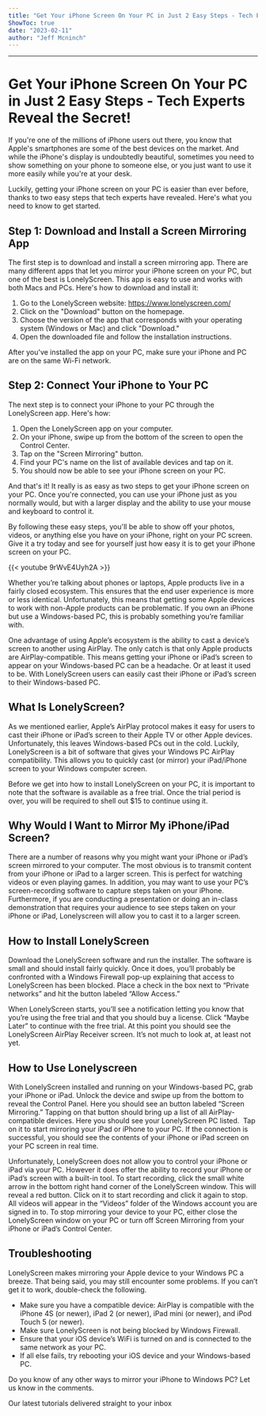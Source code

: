 ```yaml
---
title: "Get Your iPhone Screen On Your PC in Just 2 Easy Steps - Tech Experts Reveal the Secret!"
ShowToc: true 
date: "2023-02-11"
author: "Jeff Mcninch"
---
```

*****
# Get Your iPhone Screen On Your PC in Just 2 Easy Steps - Tech Experts Reveal the Secret!

If you're one of the millions of iPhone users out there, you know that Apple's smartphones are some of the best devices on the market. And while the iPhone's display is undoubtedly beautiful, sometimes you need to show something on your phone to someone else, or you just want to use it more easily while you're at your desk. 

Luckily, getting your iPhone screen on your PC is easier than ever before, thanks to two easy steps that tech experts have revealed. Here's what you need to know to get started.

## Step 1: Download and Install a Screen Mirroring App

The first step is to download and install a screen mirroring app. There are many different apps that let you mirror your iPhone screen on your PC, but one of the best is LonelyScreen. This app is easy to use and works with both Macs and PCs. Here's how to download and install it:

1. Go to the LonelyScreen website: https://www.lonelyscreen.com/
2. Click on the "Download" button on the homepage.
3. Choose the version of the app that corresponds with your operating system (Windows or Mac) and click "Download."
4. Open the downloaded file and follow the installation instructions.

After you've installed the app on your PC, make sure your iPhone and PC are on the same Wi-Fi network.

## Step 2: Connect Your iPhone to Your PC

The next step is to connect your iPhone to your PC through the LonelyScreen app. Here's how:

1. Open the LonelyScreen app on your computer.
2. On your iPhone, swipe up from the bottom of the screen to open the Control Center.
3. Tap on the "Screen Mirroring" button.
4. Find your PC's name on the list of available devices and tap on it.
5. You should now be able to see your iPhone screen on your PC.

And that's it! It really is as easy as two steps to get your iPhone screen on your PC. Once you're connected, you can use your iPhone just as you normally would, but with a larger display and the ability to use your mouse and keyboard to control it. 

By following these easy steps, you'll be able to show off your photos, videos, or anything else you have on your iPhone, right on your PC screen. Give it a try today and see for yourself just how easy it is to get your iPhone screen on your PC.

{{< youtube 9rWvE4Uyh2A >}} 



Whether you’re talking about phones or laptops, Apple products live in a fairly closed ecosystem. This ensures that the end user experience is more or less identical. Unfortunately, this means that getting some Apple devices to work with non-Apple products can be problematic. If you own an iPhone but use a Windows-based PC, this is probably something you’re familiar with.
 
One advantage of using Apple’s ecosystem is the ability to cast a device’s screen to another using AirPlay. The only catch is that only Apple products are AirPlay-compatible. This means getting your iPhone or iPad’s screen to appear on your Windows-based PC can be a headache. Or at least it used to be. With LonelyScreen users can easily cast their iPhone or iPad’s screen to their Windows-based PC.
 
## What Is LonelyScreen?
 
As we mentioned earlier, Apple’s AirPlay protocol makes it easy for users to cast their iPhone or iPad’s screen to their Apple TV or other Apple devices. Unfortunately, this leaves Windows-based PCs out in the cold. Luckily, LonelyScreen is a bit of software that gives your Windows PC AirPlay compatibility. This allows you to quickly cast (or mirror) your iPad/iPhone screen to your Windows computer screen.
 

 
Before we get into how to install LonelyScreen on your PC, it is important to note that the software is available as a free trial. Once the trial period is over, you will be required to shell out $15 to continue using it.
 
## Why Would I Want to Mirror My iPhone/iPad Screen?
 
There are a number of reasons why you might want your iPhone or iPad’s screen mirrored to your computer. The most obvious is to transmit content from your iPhone or iPad to a larger screen. This is perfect for watching videos or even playing games. In addition, you may want to use your PC’s screen-recording software to capture steps taken on your iPhone. Furthermore, if you are conducting a presentation or doing an in-class demonstration that requires your audience to see steps taken on your iPhone or iPad, Lonelyscreen will allow you to cast it to a larger screen.
 
## How to Install LonelyScreen
 
Download the LonelyScreen software and run the installer. The software is small and should install fairly quickly. Once it does, you’ll probably be confronted with a Windows Firewall pop-up explaining that access to LonelyScreen has been blocked. Place a check in the box next to “Private networks” and hit the button labeled “Allow Access.”
 
When LonelyScreen starts, you’ll see a notification letting you know that you’re using the free trial and that you should buy a license. Click “Maybe Later” to continue with the free trial. At this point you should see the LonelyScreen AirPlay Receiver screen. It’s not much to look at, at least not yet.
 
## How to Use Lonelyscreen
 
With LonelyScreen installed and running on your Windows-based PC, grab your iPhone or iPad. Unlock the device and swipe up from the bottom to reveal the Control Panel. Here you should see an button labeled “Screen Mirroring.” Tapping on that button should bring up a list of all AirPlay-compatible devices. Here you should see your LonelyScreen PC listed.  Tap on it to start mirroring your iPad or iPhone to your PC. If the connection is successful, you should see the contents of your iPhone or iPad screen on your PC screen in real time.
 
Unfortunately, LonelyScreen does not allow you to control your iPhone or iPad via your PC. However it does offer the ability to record your iPhone or iPad’s screen with a built-in tool. To start recording, click the small white arrow in the bottom right hand corner of the LonelyScreen window. This will reveal a red button. Click on it to start recording and click it again to stop. All videos will appear in the “Videos” folder of the Windows account you are signed in to. To stop mirroring your device to your PC, either close the LonelyScreen window on your PC or turn off Screen Mirroring from your iPhone or iPad’s Control Center.
 
## Troubleshooting
 
LonelyScreen makes mirroring your Apple device to your Windows PC a breeze. That being said, you may still encounter some problems. If you can’t get it to work, double-check the following.
 
- Make sure you have a compatible device: AirPlay is compatible with the iPhone 4S (or newer), iPad 2 (or newer), iPad mini (or newer), and iPod Touch 5 (or newer).
 - Make sure LonelyScreen is not being blocked by Windows Firewall.
 - Ensure that your iOS device’s WiFi is turned on and is connected to the same network as your PC.
 - If all else fails, try rebooting your iOS device and your Windows-based PC.

 
Do you know of any other ways to mirror your iPhone to Windows PC? Let us know in the comments.
 
Our latest tutorials delivered straight to your inbox




